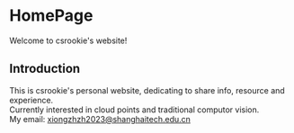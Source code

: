 # HomePage

Welcome to csrookie's website! 

## Introduction
This is csrookie's personal website, dedicating to share info, resource and experience.  
Currently interested in cloud points and traditional computor vision.  
My email: xiongzhzh2023@shanghaitech.edu.cn 
